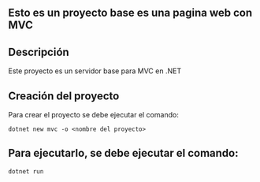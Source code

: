 ## Esto es un proyecto base es una pagina web con MVC

## Descripción
Este proyecto es un servidor base para MVC en .NET


## Creación del proyecto
Para crear el proyecto se debe ejecutar el comando:
```
dotnet new mvc -o <nombre del proyecto>
```

## Para ejecutarlo, se debe ejecutar el comando:
```
dotnet run
```
